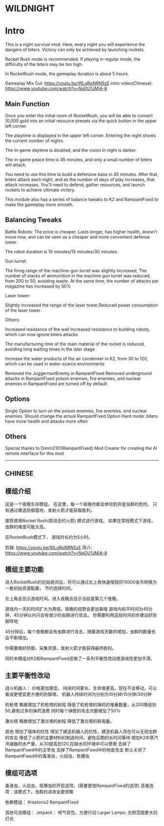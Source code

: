 # WILDNIGHT

# Intro

This is a night survival mod. 
Here, every night you will experience the dangers of biters. 
Victory can only be achieved by launching rockets. 

Rocket Rush mode is recommended. If playing in regular mode, the difficulty of the biters may be too high. 

In RocketRush mode, the gameplay duration is about 5 hours.

Gameplay Mix Cut: https://youtu.be/WLqRpNRN5zE
intro video(Chinese): https://www.youtube.com/watch?v=NqDU1JMjA-8

## Main Function

Once you enter the initial room of RocketRush, you will be able to convert 10,000 gold into an initial resource presets via the quick button in the upper left corner. 

The playtime is displayed in the upper left corner. Entering the night shows the current number of nights.

 The in-game daytime is doubled, and the vision in night is darker.

The in-game peace time is 45 minutes, and only a small number of biters will attack.

You need to use this time to build a defensive base in 45 minutes.
After that, biters attack each night, and as the number of days of play increases, that attack increases. 
You'll need to defend, gather resources, and launch rockets to achieve ultimate victory.

This module also has a series of balance tweaks to K2 and RampantFixed to make the gameplay more smooth. 

## Balancing Tweaks

Battle Robots: The price is cheaper. Lasts longer, has higher health, doesn't move now, and can be seen as a cheaper and more convenient defense tower. 

The robot duration is 10 minutes/15 minutes/30 minutes.

Gun turret:

The firing range of the machine-gun turret was slightly increased,
The number of stacks of ammunition in the machine gun turret was reduced, from 200 to 50, avoiding waste.
At the same time, the number of attacks per magazine has increased by 50%

Laser tower:

Slightly increased the range of the laser tower,Reduced power consumption of the laser tower. 

Others:

Increased resistance of the wall 
Increased resistance to building robots, which can now ignore biters attacks

 The manufacturing time of the main material of the rocket is reduced, avoiding long waiting times in the later stage

 Increase the water products of the air condenser in K2, from 30 to 120, which can be used in water-scarce environments

Removed the JuggernautEnemy in RampantFixed
Removed underground attacks in RampantFixed
poison enemies, fire enemies, and nuclear enemies in RampantFixed are turned off by default

## Options
Single Option to turn on the poison enemies, fire enemies, and nuclear enemies.
Should change the actual RampantFixed Option
Hard mode: biters have more health and attacks more often


## Others
Special thanks to Dimm2101(RampantFixed) Mod Creator for creating the AI remote interface for this mod

---------------------

## CHINESE

## 模组介绍

这是一个夜晚生存模组。
在这里，每一个夜晚你都会体验到异星虫群的危险。
只有通过建造防御基地，发射火箭才能获取胜利。


推荐使用Rocket Rush(即进击的火箭) 模式进行游戏。
如果在常规模式下游戏，虫群的难度可能太高。

在RocketRush模式下， 游戏时长约为5小时。

剪辑: https://youtu.be/WLqRpNRN5zE
简介: https://www.youtube.com/watch?v=NqDU1JMjA-8

## 模组主要功能
进入RocketRush的初始房间后，将可以通过左上角快速按钮将10000金币转换为一套初始资源配置，
节约选择时间。


左上角会显示游戏时间。进入夜晚会显示当前是第几个夜晚。

游戏内一天的时间扩大为两倍，夜晚的视野会更加昏暗
游戏内和平时间为45分钟，45分钟以内只会有很少的虫群进行攻击。
你需要利用这段时间初步建设好防御阵地

45分钟后，每个夜晚都会有虫群进行攻击，随着游戏天数的增加，虫群的数量也会不断增加。

你需要做好防御，采集资源，发射火箭才能获得最终胜利。

同时本模组对K2和RampantFixed还做了一系列平衡性改动使游戏性更加平滑。

## 主要平衡性改动
战斗机器人：
价格更加便宜。
持续时间更长，生命值更高，现在不会移动，可以看成更便宜更方便的防御塔。
机器人持续时间为分别为10分钟/15分钟/30分钟

机枪塔
略微增加了机枪塔的射程 
降低了机枪塔的弹药的堆叠数量，从200降低到50,避免过多的弹药浪费
同时每个弹匣的攻击次数增加了50%

激光塔
略微增加了激光塔的射程
降低了激光塔的耗电量。

其他
增加了墙体的抗性
增加了建造机器人的抗性，建造机器人现在可以无视虫群的攻击
降低了火箭的主要材料的制造时间，避免后期的长时间等待
增加K2中蒸汽冷凝器的水产量，从30提高到120,在缺水的环境中可以使用
去掉了RampantFixed中的主宰虫
去掉了RampantFixed中的地底攻击
默认关闭了RampantFixed中的毒液虫，火焰虫，核爆虫

## 模组可选项
毒液虫，火焰虫，核爆虫的开启选项。(需要更改RampantFixed的选项)
高难选项：该模式下，虫群的进攻会更频繁

依赖模组：
Krastorio2
RampantFixed

其他可选模组：
Jetpack： 喷气背包，方便行动
Larger Lamps: 光照范围更大的灯光
